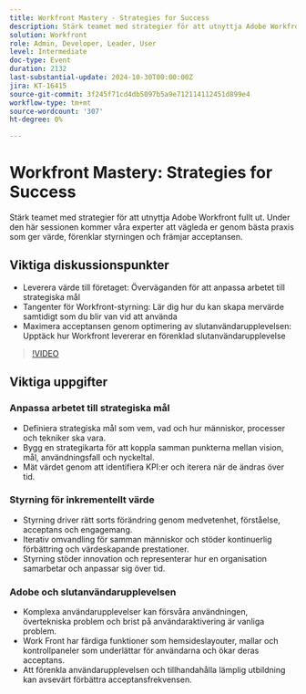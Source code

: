 ```yaml
---
title: Workfront Mastery - Strategies for Success
description: Stärk teamet med strategier för att utnyttja Adobe Workfront fullt ut. Under den här sessionen vägleder våra experter dig genom bästa praxis som ger värde, förenklar styrningen och främjar acceptansen.Viktiga diskussionsgrupper:Leverera värde till företaget - Att tänka på när det gäller att anpassa arbetet efter strategiska målNycklar till Workfront styrning - Lär dig hur du kan leverera mervärde samtidigt som du blir van vid att börja använda programmetMaximera acceptansen genom optimering av slutanvändarupplevelsen - Upptäck hur Workfront levererar en förenklad slutanvändarupplevelse
solution: Workfront
role: Admin, Developer, Leader, User
level: Intermediate
doc-type: Event
duration: 2132
last-substantial-update: 2024-10-30T00:00:00Z
jira: KT-16415
source-git-commit: 3f245f71cd4db5097b5a9e712114112451d899e4
workflow-type: tm+mt
source-wordcount: '307'
ht-degree: 0%

---
```



# Workfront Mastery: Strategies for Success

Stärk teamet med strategier för att utnyttja Adobe Workfront fullt ut. Under den här sessionen kommer våra experter att vägleda er genom bästa praxis som ger värde, förenklar styrningen och främjar acceptansen.

## Viktiga diskussionspunkter

* Leverera värde till företaget: Överväganden för att anpassa arbetet till strategiska mål
* Tangenter för Workfront-styrning: Lär dig hur du kan skapa mervärde samtidigt som du blir van vid att använda
* Maximera acceptansen genom optimering av slutanvändarupplevelsen: Upptäck hur Workfront levererar en förenklad slutanvändarupplevelse

>[!VIDEO](https://video.tv.adobe.com/v/3435746/?learn=on)

## Viktiga uppgifter

### Anpassa arbetet till strategiska mål

* Definiera strategiska mål som vem, vad och hur människor, processer och tekniker ska vara.
* Bygg en strategikarta för att koppla samman punkterna mellan vision, mål, användningsfall och nyckeltal.
* Mät värdet genom att identifiera KPI:er och iterera när de ändras över tid.

### Styrning för inkrementellt värde

* Styrning driver rätt sorts förändring genom medvetenhet, förståelse, acceptans och engagemang.
* Iterativ omvandling för samman människor och stöder kontinuerlig förbättring och värdeskapande prestationer.
* Styrning stöder innovation och representerar hur en organisation samarbetar och anpassar sig över tid.

### Adobe och slutanvändarupplevelsen

* Komplexa användarupplevelser kan försvåra användningen, övertekniska problem och brist på användaraktivering är vanliga problem.
* Work Front har färdiga funktioner som hemsideslayouter, mallar och kontrollpaneler som underlättar för användarna och ökar deras acceptans.
* Att förenkla användarupplevelsen och tillhandahålla lämplig utbildning kan avsevärt förbättra acceptansfrekvensen.
